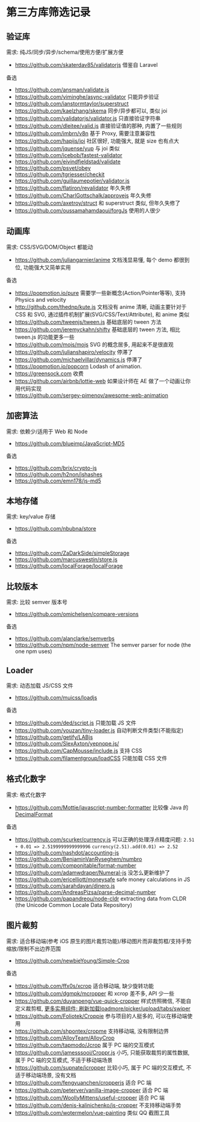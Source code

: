 # 第三方库筛选记录

## 验证库

需求: 纯JS/同步/异步/schema/使用方便/扩展方便
* https://github.com/skaterdav85/validatorjs 借鉴自 Laravel

备选
* https://github.com/ansman/validate.js
* https://github.com/yiminghe/async-validator 只能异步验证
* https://github.com/ianstormtaylor/superstruct
* https://github.com/kaelzhang/skema 同步/异步都可以, 类似 joi
* https://github.com/validatorjs/validator.js 只直接验证字符串
* https://github.com/dleitee/valid.js 直接验证值的那种, 内置了一些规则
* https://github.com/imbrn/v8n 基于 Proxy, 需要注意兼容性
* https://github.com/hapijs/joi 社区很好, 功能强大, 就是 size 也有点大
* https://github.com/jquense/yup 与 joi 类似
* https://github.com/icebob/fastest-validator
* https://github.com/eivindfjeldstad/validate
* https://github.com/psvet/obey
* https://github.com/tgriesser/checkit
* https://github.com/guillaumepotier/validator.js
* https://github.com/flatiron/revalidator 年久失修
* https://github.com/CharlGottschalk/approvejs 年久失修
* https://github.com/axetroy/struct 和 superstruct 类似, 但年久失修了
* https://github.com/oussamahamdaoui/forgJs 使用的人很少

## 动画库

需求: CSS/SVG/DOM/Object 都能动
* https://github.com/juliangarnier/anime 文档浅显易懂, 每个 demo 都很到位, 功能强大又简单实用

备选
* https://popmotion.io/pure 需要学一些新概念(Action/Pointer等等), 支持 Physics and velocity
* http://github.com/thednp/kute.js 文档没有 anime 清晰, 动画主要针对于 CSS 和 SVG, 通过插件机制扩展(SVG/CSS/Text/Attribute), 和 anime 类似
* https://github.com/tweenjs/tween.js 基础底层的 tween 方法
* https://github.com/jeremyckahn/shifty 基础底层的 tween 方法, 相比 tween.js 的功能更多一些
* https://github.com/mojs/mojs SVG 的概念居多, 用起来不是很直观
* https://github.com/julianshapiro/velocity 停滞了
* https://github.com/michaelvillar/dynamics.js 停滞了
* https://popmotion.io/popcorn Lodash of animation.
* https://greensock.com 收费
* https://github.com/airbnb/lottie-web 如果设计师在 AE 做了一个动画让你用代码实现
* https://github.com/sergey-pimenov/awesome-web-animation

## 加密算法

需求: 依赖少/适用于 Web 和 Node
* https://github.com/blueimp/JavaScript-MD5

备选
* https://github.com/brix/crypto-js
* https://github.com/h2non/jshashes
* https://github.com/emn178/js-md5

## 本地存储

需求: key/value 存储
* https://github.com/nbubna/store

备选
* https://github.com/ZaDarkSide/simpleStorage
* https://github.com/marcuswestin/store.js
* https://github.com/localForage/localForage

## 比较版本

需求: 比较 semver 版本号
* https://github.com/omichelsen/compare-versions

备选
* https://github.com/alanclarke/semverbs
* https://github.com/npm/node-semver The semver parser for node (the one npm uses)

## Loader

需求: 动态加载 JS/CSS 文件
* https://github.com/muicss/loadjs

备选
* https://github.com/ded/script.js 只能加载 JS 文件
* https://github.com/youzan/tiny-loader.js 自动判断文件类型(不能指定)
* https://github.com/getify/LABjs
* https://github.com/SlexAxton/yepnope.js/
* https://github.com/CapMousse/include.js 支持 CSS
* https://github.com/filamentgroup/loadCSS 只能加载 CSS 文件

## 格式化数字

需求: 格式化数字
* https://github.com/Mottie/javascript-number-formatter 比较像 Java 的 [DecimalFormat](https://docs.oracle.com/javase/9/docs/api/java/text/DecimalFormat.html)

备选
* https://github.com/scurker/currency.js 可以正确的处理浮点精度问题: `2.51 + 0.01 => 2.5199999999999996` `currency(2.51).add(0.01) => 2.52`
* https://github.com/nashdot/accounting-js
* https://github.com/BenjaminVanRyseghem/numbro
* https://github.com/componitable/format-number
* https://github.com/adamwdraper/Numeral-js 没怎么更新维护了
* https://github.com/ericelliott/moneysafe safe money calculations in JS
* https://github.com/sarahdayan/dinero.js
* https://github.com/AndreasPizsa/parse-decimal-number
* https://github.com/papandreou/node-cldr extracting data from CLDR (the Unicode Common Locale Data Repository)

## 图片裁剪

需求: 适合移动端(参考 iOS 原生的图片裁剪功能)/移动图片而非裁剪框/支持手势缩放/限制不出边界范围
* https://github.com/newbieYoung/Simple-Crop

备选
* https://github.com/ffx0s/xcrop 适合移动端, 缺少旋转功能
* https://github.com/dgmpk/mcropper 和 xcrop 差不多, API 少一些
* https://github.com/duyanpeng/vue-quick-cropper 样式仿照微信, 不能自定义裁剪框, [更多实用组件: 刷新加载loadmore/picker/upload/tabs/swiper](https://github.com/duyanpeng/garen "盖伦UI")
* https://github.com/Foliotek/Croppie 参与项目的人挺多的, 可以在移动端使用
* https://github.com/shpontex/cropme 支持移动端, 没有限制边界
* https://github.com/AlloyTeam/AlloyCrop
* https://github.com/tapmodo/Jcrop 属于 PC 端的交互模式
* https://github.com/jamesssooi/Croppr.js 小巧, 只能获取裁剪的属性数据, 属于 PC 端的交互模式, 不适于移动端场景
* https://github.com/supnate/icropper 比较小巧, 属于 PC 端的交互模式, 不适于移动端场景, 没有文档
* https://github.com/fengyuanchen/cropperjs 适合 PC 端
* https://github.com/peterver/vanilla-image-cropper 适合 PC 端
* https://github.com/WoollyMittens/useful-cropper 适合 PC 端
* https://github.com/denis-kalinichenko/js-cropper 不支持移动端手势
* https://github.com/wotermelon/vue-painting 类似 QQ 截图工具